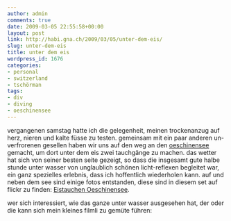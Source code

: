 ```yaml
---
author: admin
comments: true
date: 2009-03-05 22:55:58+00:00
layout: post
link: http://habi.gna.ch/2009/03/05/unter-dem-eis/
slug: unter-dem-eis
title: unter dem eis
wordpress_id: 1676
categories:
- personal
- switzerland
- tschörman
tags:
- div
- diving
- oeschinensee
---
```


vergangenen samstag hatte ich die gelegenheit, meinen trockenanzug auf herz, nieren und kalte füsse zu testen. gemeinsam mit ein paar anderen un-verfrorenen gesellen haben wir uns auf den weg an den [oeschinensee](http://www.oeschinensee.ch/) gemacht, um dort unter dem eis zwei tauchgänge zu machen. das wetter hat sich von seiner besten seite gezeigt, so dass die insgesamt gute halbe stunde unter wasser von unglaublich schönen licht-reflexen begleitet war, ein ganz spezielles erlebnis, dass ich hoffentlich wiederholen kann. auf und neben dem see sind einige fotos entstanden, diese sind in diesem set auf flickr zu finden: [Eistauchen Oeschinensee](http://www.flickr.com/photos/habi/sets/72157614544829279/).




wer sich interessiert, wie das ganze unter wasser ausgesehen hat, der oder die kann sich mein kleines filmli zu gemüte führen: 



